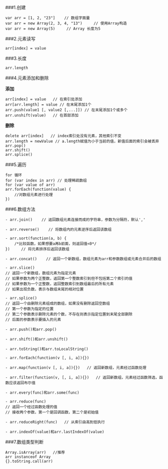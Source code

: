 ###1.创建

	var arr = [1, 2, "23"]    // 数组字面量
	var arr = new Array(2, 3, 4, "13")     // 使用Array构造
	var arr = new Array(5)     // Array 长度为5
###2.元素读写
	
	arr[index] = value
###3.长度

	arr.length
###4.元素添加和删除

**添加**

	arr[index] = value   // 在索引处添加
	arr[arr.length] = value // 在末尾添加1个
	arr.push(value1 [, value2 [,...]]) // 在末尾添加1个或多个
	arr.unshift(value)   // 在首部添加
**删除**

	delete arr[index]   // index索引处没有元素，其他索引不变
	arr.length = newValue // a.length赋值为小于当前的值，新值后面的索引会被丢弃
	arr.pop()
	arr.shift()
	arr.splice()
###5.遍历

	for 循环
	for (var index in arr) // 处理稀疏数组
	for (var value of arr) 
	arr.forEach(function(value) {
		//对数组元素进行处理
	})
###6.数组方法

	- arr.join()    // 返回数组元素连接而成的字符串，参数为分隔符，默认','
	
	- arr.reverse()    // 将数组内的元素逆序后返回该数组
	
	- arr.sort(function(a, b) {
		/*比较函数，如果想要a再b前面，则返回值<0*/
	})     // 将元素排序后返回该数组
	
	- arr.concat()    // 返回一个新数组，数组元素为arr和参数数组或元素合并后的数组
	
	- arr.slice()
	// 返回一个新数组，数组元素为指定元素
	// 如果参数为两个正整数，返回第一个整数索引到但不包括第二个索引的值
	// 如果参数为一个正整数，返回整数索引到数组最后的所有元素
	// 如果出现负数，表示与数组末尾的相对位置
	
	- arr.splice()
	// 返回一个由删除元素组成的数组，如果没有删除返回空数组
	// 第一个参数为指定的位置
	// 第二个参数表示删除元素的个数，不存在则表示指定位置到末尾全部删除
	// 后面的参数表示要插入的元素
	
	- arr.push()和arr.pop()
	
	- arr.shift()和arr.unshift()

	- arr.toString()和arr.toLocalString()

	- arr.forEach(function(v [, i, a]){})

	- arr.map(function(v [, i, a]){})   // 返回新数组，元素经过函数处理

	- arr.filter(function(v, [, i, a]){})   // 返回新数组，元素经过函数筛选，函数应该返回布尔值

	- arr.every(func)和arr.some(func)

	- arr.reduce(func)
	// 返回一个经过函数处理的值
	// 接收两个参数，第一个是回调函数，第二个是初始值

	- arr.reduceRight(func)   // 从索引由高到低执行

	- arr.indexOf(value)和arr.lastIndexOf(value)
###7.数组类型判断

	Array.isArray(arr)   //推荐
	arr instanceof Array
	{}.toString.call(arr)
	